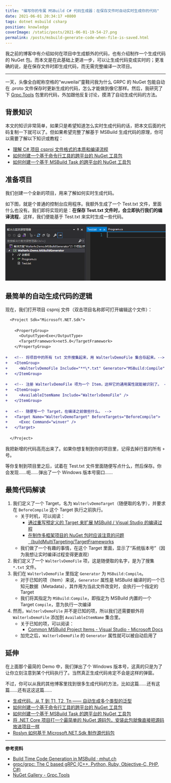 ```yaml
---
title: "编写你的专属 MSBuild C# 代码生成器：在保存文件时自动实时生成你的代码"
date: 2021-06-01 20:34:17 +0800
tags: dotnet msbuild csharp
position: knowledge
coverImage: /static/posts/2021-06-01-19-54-27.png
permalink: /posts/msbuild-generate-code-when-file-is-saved.html
---
```


我之前的博客中有介绍如何在项目中生成额外的代码，也有介绍制作一个生成代码的 NuGet 包。而本文是在此基础上更进一步，可以让生成代码变成实时的；更准确的说，是在保存文件时即生成代码，而无需完整编译一次项目。

---

一天，头像全白昵称空格的“wuweilai”童鞋问我为什么 GRPC 的 NuGet 包能自动在 .proto 文件保存时更新生成的代码，怎么才能做到像它那样。然后，我研究了下 [Grpc.Tools](https://www.nuget.org/packages/Grpc.Tools/) 包里的代码，外加跟他反复讨论，摸清了自动生成代码的方法。

<div id="toc"></div>

## 背景知识

本文的知识非常简单，如果只是希望知道怎么实时生成代码的话，把本文后面的代码复制一下就可以了。但如果希望完整了解基于 MSBuild 生成代码的原理，你可以需要了解以下知识或教程：

- [理解 C# 项目 csproj 文件格式的本质和编译流程](/post/understand-the-csproj.html)
- [如何创建一个基于命令行工具的跨平台的 NuGet 工具包](/post/create-a-cross-platform-command-based-nuget-tool.html)
- [如何创建一个基于 MSBuild Task 的跨平台的 NuGet 工具包](/post/create-a-cross-platform-msbuild-task-based-nuget-tool.html)

## 准备项目

我们创建一个全新的项目，用来了解如何实时生成代码。

如下图，就是个普通的控制台应用程序。我额外生成了一个 Test.txt 文件，里面什么也没有。我们即将实现的是：**在保存 Test.txt 文件时，会立即执行我们的编译流程**，这样，我们便能基于 Test.txt 来实时生成一些代码。

![一个简单的项目结构](/static/posts/2021-06-01-19-54-27.png)

## 最简单的自动生成代码的逻辑

现在，我们打开项目 csproj 文件（双击项目名称即可打开编辑这个文件）：

```diff
  <Project Sdk="Microsoft.NET.Sdk">

    <PropertyGroup>
      <OutputType>Exe</OutputType>
      <TargetFramework>net5.0</TargetFramework>
    </PropertyGroup>

+   <!-- 将项目中的所有 txt 文件搜集起来，用 WalterlvDemoFile 集合存起来。-->
+   <ItemGroup>
+     <WalterlvDemoFile Include="**\*.txt" Generator="MSBuild:Compile" />
+   </ItemGroup>

+   <!-- 注册 WalterlvDemoFile 项为一个 Item，这样它的通用属性就能被识别了。 -->
+   <ItemGroup>
+     <AvailableItemName Include="WalterlvDemoFile" />
+   </ItemGroup>

+   <!-- 随便写一个 Target，在编译之前做些什么。 -->
+   <Target Name="WalterlvDemoTarget" BeforeTargets="BeforeCompile">
+     <Exec Command="winver" />
+   </Target>

  </Project>
```

我把新增的代码高亮出来了。如果你想复制到你的项目里，记得去掉行首的所有 `+` 号。

等你复制到项目里之后，试着在 Test.txt 文件里面随便写点什么，然后保存。你会发现……呃……弹出了一个 Windows 版本号窗口……

## 最简代码解读

1. 我们定义了一个 Target，名为 `WalterlvDemoTarget`（随便取的名字），并要求在 `BeforeCompile` 这个 Target 执行之前执行。
    - 关于时机，可以阅读：
        - [通过重写预定义的 Target 来扩展 MSBuild / Visual Studio 的编译过程](/post/extend-the-visual-studio-build-process.html)
        - [在制作多框架项目的 NuGet 包时应该注意的问题（buildMultiTargeting/TargetFrameworks](/post/build-multi-targeting-nuget-package.html)
    - 我们做了一个有趣的事情，在这个 Target 里面，显示了“系统版本号”（因为我想让实时编译过程变得更直观）
1. 我们定义了一个 `WalterlvDemoFile` 项，这是随便取的名字，是为了搜集 `*.txt` 文件。
1. 我们在 `WalterlvDemoFile` 里指定 `Generator` 为 `MSBuild:Compile`。
    - 对于已知的项（Item）来说，`Generator` 属性是 MSBuild 编译时的一个已知元数据（Metadata），其作用为当此文件改变时，会执行一个指定的 Target
    - 我们将其指定为 `MSBuild:Compile`，即指定为 MSBuild 内置的一个 Target `Compile`，意为执行一次编译
1. 然而，`WalterlvDemoFile` 并不是已知的项，所以我们还需要额外将 `WalterlvDemoFile` 添加到 `AvailableItemName` 集合里。
    - 关于已知的项，可以阅读：
        - [Common MSBuild Project Items - Visual Studio - Microsoft Docs](https://docs.microsoft.com/en-us/visualstudio/msbuild/common-msbuild-project-items)
    - 加完之后，`WalterlvDemoFile` 的 `Generator` 属性就可以被自动启用了

## 延伸

在上面那个最简的 Demo 中，我们弹出了个 Windows 版本号，这真的只是为了让你立刻注意到某个代码执行了。当然真正生成代码肯定不会是这样的弹窗。

不过，你可以从我的其他博客里找到很多生成代码的方法，比如这篇……还有这篇……还有这这这篇……

- [生成代码，从 T 到 T1, T2, Tn —— 自动生成多个类型的泛型](/post/generate-code-of-generic-types.html)
- [如何创建一个基于命令行工具的跨平台的 NuGet 工具包](/post/create-a-cross-platform-command-based-nuget-tool.html)
- [如何创建一个基于 MSBuild Task 的跨平台的 NuGet 工具包](/post/create-a-cross-platform-msbuild-task-based-nuget-tool.html)
- [将 .NET Core 项目打一个最简单的 NuGet 源码包，安装此包就像直接把源码放进项目一样](/post/the-simplest-way-to-pack-a-source-code-nuget-package.html)
- [Roslyn 如何基于 Microsoft.NET.Sdk 制作源代码包](https://blog.lindexi.com/post/Roslyn-%E5%A6%82%E4%BD%95%E5%9F%BA%E4%BA%8E-Microsoft.NET.Sdk-%E5%88%B6%E4%BD%9C%E6%BA%90%E4%BB%A3%E7%A0%81%E5%8C%85.html)

---

**参考资料**

- [Build Time Code Generation in MSBuild · mhut.ch](https://mhut.ch/journal/2015/06/30/build-time-code-generation-in-msbuild)
- [grpc/grpc: The C based gRPC (C++, Python, Ruby, Objective-C, PHP, C#)](https://github.com/grpc/grpc)
- [NuGet Gallery - Grpc.Tools](https://www.nuget.org/packages/Grpc.Tools/)


